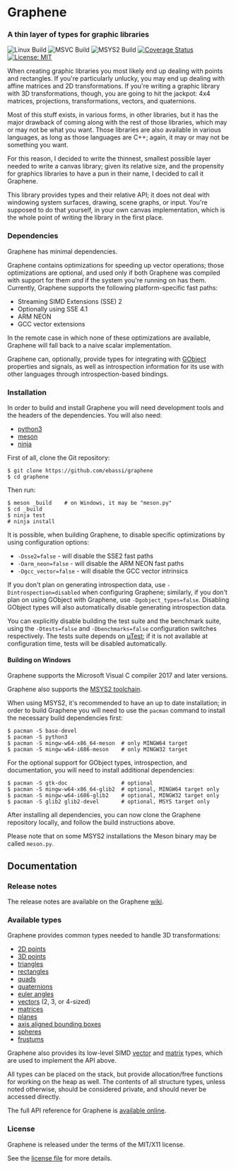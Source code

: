 # Graphene
###  A thin layer of types for graphic libraries

![Linux Build](https://github.com/ebassi/graphene/workflows/Ubuntu%20Build/badge.svg)
![MSVC Build](https://github.com/ebassi/graphene/workflows/MSVC%20Build/badge.svg)
![MSYS2 Build](https://github.com/ebassi/graphene/workflows/MSYS2%20Build/badge.svg)
[![Coverage Status](https://coveralls.io/repos/github/ebassi/graphene/badge.svg?branch=master)](https://coveralls.io/github/ebassi/graphene?branch=master)
[![License: MIT](https://img.shields.io/badge/license-MIT-brightgreen.svg)](https://opensource.org/licenses/MIT)

When creating graphic libraries you most likely end up dealing with points
and rectangles. If you're particularly unlucky, you may end up dealing
with affine matrices and 2D transformations. If you're writing a graphic
library with 3D transformations, though, you are going to hit the jackpot:
4x4 matrices, projections, transformations, vectors, and quaternions.

Most of this stuff exists, in various forms, in other libraries, but it
has the major drawback of coming along with the rest of those libraries,
which may or may not be what you want. Those libraries are also available
in various languages, as long as those languages are C++; again, it may or
may not be something you want.

For this reason, I decided to write the thinnest, smallest possible layer
needed to write a canvas library; given its relative size, and the
propensity for graphics libraries to have a pun in their name, I decided
to call it Graphene.

This library provides types and their relative API; it does not deal with
windowing system surfaces, drawing, scene graphs, or input. You're
supposed to do that yourself, in your own canvas implementation, which is
the whole point of writing the library in the first place.

### Dependencies

Graphene has minimal dependencies.

Graphene contains optimizations for speeding up vector operations; those
optimizations are optional, and used only if both Graphene was compiled
with support for them *and* if the system you're running on has them.
Currently, Graphene supports the following platform-specific fast paths:

 * Streaming SIMD Extensions (SSE) 2
  * Optionally using SSE 4.1
 * ARM NEON
 * GCC vector extensions

In the remote case in which none of these optimizations are available,
Graphene will fall back to a naive scalar implementation.

Graphene can, optionally, provide types for integrating with
[GObject][gobject-api] properties and signals, as well as introspection
information for its use with other languages through introspection-based
bindings.

### Installation

In order to build and install Graphene you will need development tools and
the headers of the dependencies. You will also need:

 * [python3](https://www.python.org)
 * [meson](http://mesonbuild.com)
 * [ninja](https://ninja-build.org/)

First of all, clone the Git repository:

    $ git clone https://github.com/ebassi/graphene
    $ cd graphene

Then run:

    $ meson _build    # on Windows, it may be "meson.py"
    $ cd _build
    $ ninja test
    # ninja install

It is possible, when building Graphene, to disable specific optimizations by
using configuration options:

 * `-Dsse2=false` - will disable the SSE2 fast paths
 * `-Darm_neon=false` - will disable the ARM NEON fast paths
 * `-Dgcc_vector=false` - will disable the GCC vector intrinsics

If you don't plan on generating introspection data, use `-Dintrospection=disabled`
when configuring Graphene; similarly, if you don't plan on using GObject with
Graphene, use `-Dgobject_types=false`. Disabling GObject types will also
automatically disable generating introspection data.

You can explicitly disable building the test suite and the benchmark suite,
using the `-Dtests=false` and `-Dbenchmarks=false` configuration switches
respectively. The tests suite depends on [µTest][mutest]; if it is not available
at configuration time, tests will be disabled automatically.

#### Building on Windows

Graphene supports the Microsoft Visual C compiler 2017 and later versions.

Graphene also supports the [MSYS2 toolchain](http://sourceforge.net/projects/msys2/).

When using MSYS2, it's recommended to have an up to date installation;
in order to build Graphene you will need to use the `pacman` command
to install the necessary build dependencies first:

    $ pacman -S base-devel
    $ pacman -S python3
    $ pacman -S mingw-w64-x86_64-meson	# only MINGW64 target
    $ pacman -S mingw-w64-i686-meson	# only MINGW32 target

For the optional support for GObject types, introspection, and
documentation, you will need to install additional dependencies:

    $ pacman -S gtk-doc                 # optional
    $ pacman -S mingw-w64-x86_64-glib2  # optional, MINGW64 target only
    $ pacman -S mingw-w64-i686-glib2    # optional, MINGW32 target only
    $ pacman -S glib2 glib2-devel       # optional, MSYS target only

After installing all dependencies, you can now clone the Graphene
repository locally, and follow the build instructions above.

Please note that on some MSYS2 installations the Meson binary may be called
`meson.py`.

## Documentation

### Release notes

The release notes are available on the Graphene
[wiki](https://github.com/ebassi/graphene/wiki/Release-Notes).

### Available types

Graphene provides common types needed to handle 3D transformations:

 * [2D points](http://ebassi.github.io/graphene/docs/graphene-Point.html)
 * [3D points](http://ebassi.github.io/graphene/docs/graphene-Point3D.html)
 * [triangles](http://ebassi.github.io/graphene/docs/graphene-Triangle.html)
 * [rectangles](http://ebassi.github.io/graphene/docs/graphene-Rectangle.html)
 * [quads](http://ebassi.github.io/graphene/docs/graphene-Quad.html)
 * [quaternions](http://ebassi.github.io/graphene/docs/graphene-Quaternion.html)
 * [euler angles](http://ebassi.github.io/graphene/docs/graphene-Euler.html)
 * [vectors](http://ebassi.github.io/graphene/docs/graphene-Vectors.html) (2, 3, or 4-sized)
 * [matrices](http://ebassi.github.io/graphene/docs/graphene-Matrix.html)
 * [planes](http://ebassi.github.io/graphene/docs/graphene-Plane.html)
 * [axis aligned bounding boxes](http://ebassi.github.io/graphene/docs/graphene-Box.html)
 * [spheres](http://ebassi.github.io/graphene/docs/graphene-Sphere.html)
 * [frustums](http://ebassi.github.io/graphene/docs/graphene-Frustum.html)

Graphene also provides its low-level SIMD [vector](http://ebassi.github.io/graphene/docs/graphene-SIMD-vector.html)
and [matrix](http://ebassi.github.io/graphene/docs/graphene-SIMD-matrix.html)
types, which are used to implement the API above.

All types can be placed on the stack, but provide allocation/free functions
for working on the heap as well. The contents of all structure types, unless
noted otherwise, should be considered private, and should never be accessed
directly.

The full API reference for Graphene is [available online](http://ebassi.github.io/graphene/docs/).

### License

Graphene is released under the terms of the MIT/X11 license.

See the [license file](./LICENSE.txt) for more details.

[mutest]: https://github.com/ebassi/mutest
[gobject-api]: https://developer.gnome.org/gobject/stable/
